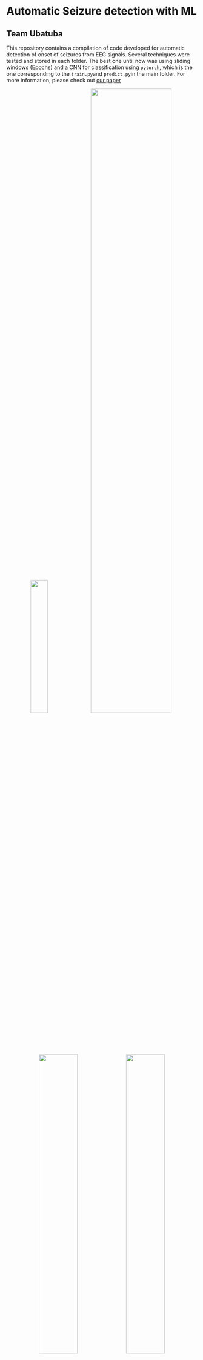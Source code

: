 # Automatic Seizure detection with ML
## Team Ubatuba

This repository contains a compilation of code developed for automatic detection of onset of seizures from EEG signals.
Several techniques were tested and stored in each folder. The best one until now was using sliding windows (Epochs) and a CNN for classification using `pytorch`, which is the one corresponding to the `train.py`and `predict.py`in the main folder. For more information, please check out [our paper](Ubatuba_Report_WKIM2324.pdf)

<p align="center">
  <img src="https://github.com/user-attachments/assets/fea3472c-1f12-4957-a785-62ef88832ca7" width="30%">
  <img src="https://github.com/user-attachments/assets/d9cccfda-9a07-4e48-9f50-3003f7042598" width="65%">
</p>



<p align="center">
  <img src="https://github.com/user-attachments/assets/997922c4-0921-49ca-864e-615dfcf77443" width="45%">
  <img src="https://github.com/user-attachments/assets/5371ae05-17f1-4fee-898a-ace7a3110b37" width="45%">
</p>



Other methods used were:

- `9_Features`: Prediction of seizure using 9 statistical features were extracted from the raw signal from 3 or 6 montages (Mean, Minimum, Maximum, Skewness, Kurtosis, Standard Deviation, Spectral Entropy and Line Length), based on (Siddiqui et. al., 2019 [1]). Then the best features are selected using Mutual Information Gain and fed to a XGBoost Classifier.

- `Wavelet_CNN`: Prediction of seizure using sliding windows (Epochs), based on (Tzimourta et. al., 2019 [2]) and (Bairagi et. al., 2021 [6]), Continous Wavelet Transform (CWT) with the wavelet type Daubechies of order 4, then the scaleogram of the signals are fed into a CNN for prediction of seizure, based on (Mao et. al., 2020 [3]) and [5], for each Epoch and reanalysed as a whole signal for onset detection.

- `DWT_ll`: Prediction of seizure using sliding windows (Epochs), Discrete Wavelet Transform (DWT) with the wavelet type Daubechies of order 4, based on (Guo et. al., 2010 [4]), then the output coefficients are fed into a Random Forest Classifier for prediction of seizure for each Epoch and reanalysed as a whole signal for onset detection.

Usage:

```
python train.py
python predict_pretrained.py --test_dir ../test/
python score.py --test_dir ../test/
```

References

[1] Siddiqui, M.K., Islam, M.Z. & Kabir, M.A. A novel quick seizure detection and localization through brain data mining on ECoG dataset. Neural Comput & Applic 31, 5595–5608 (2019). https://doi.org/10.1007/s00521-018-3381-9  
[2] Tzimourta, Katerina D., et al. "A robust methodology for classification of epileptic seizures in EEG signals." Health and Technology 9 (2019): 135-142.  
[3] Mao, wei-lung & Fathurrahman, Haris Imam Karim & Lee, Y & Chang, Teng-Wen. (2020). EEG dataset classification using CNN method. Journal of Physics: Conference Series. 1456. 012017. 10.1088/1742-6596/1456/1/012017.   
[4] Guo, Ling, et al. "Automatic epileptic seizure detection in EEGs based on line length feature and artificial neural networks." Journal of neuroscience methods 191.1 (2010): 101-109.
[5] https://ataspinar.com/2018/12/21/a-guide-for-using-the-wavelet-transform-in-machine-learning/   
[6] Ramendra Nath Bairagi, Md Maniruzzaman, Suriya Pervin, Alok Sarker, "Epileptic seizure identification in EEG signals using DWT, ANN and sequential window algorithm", Soft Computing Letters,Volume 3, 2021, 100026, ISSN 2666-2221 (https://www.sciencedirect.com/science/article/pii/S2666222121000150)  
